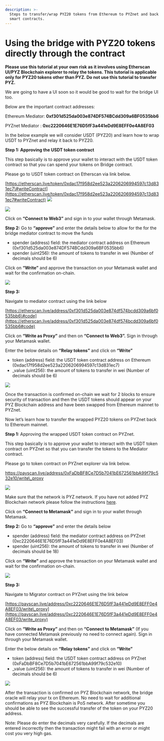 ```yaml
---
description: >-
  Steps to transfer/wrap PYZ20 tokens from Ethereum to PYZnet and back using
  smart contracts.
---
```


# Using the bridge with PYZ20 tokens directly through the contract

**Please use this tutorial at your own risk as it involves using Etherscan UI/PYZ Blockchain explorer to relay the tokens. This tutorial is applicable only for PYZ20 tokens other than PYZ. Do not use this tutorial to transfer PYZ.** 

We are going to have a UI soon so it would be good to wait for the bridge UI too.

Below are the important contract addresses: 

Ethereum Mediator: **0xf301d525da003e874DF574BCdd309a6BF0535bb6**

PYZnet Mediator : **0xc2220646E1E76D5fF3a441eDd9E8EFF0e4A8EF03**

In the below example we will consider USDT \(PYZ20\) and learn how to wrap USDT to PYZnet and relay it back to PYZ20.

**Step 1:** **Approving the USDT token contract**

This step basically is to approve your wallet to interact with the USDT token contract so that you can spend your tokens on Bridge contract.

Please go to USDT token contract on Etherscan via link below.

[https://etherscan.live/token/0xdac17f958d2ee523a2206206994597c13d831ec7\#writeContract](https://etherscan.live/token/0xdac17f958d2ee523a2206206994597c13d831ec7#writeContract) ![](../../.gitbook/assets/0%20%283%29.png)

![](../../.gitbook/assets/1%20%286%29.png)

Click on **“Connect to Web3”** and sign in to your wallet through Metamask.

**Step 2:** Go to **“approve”** and enter the details below to allow for the for the bridge mediator contract to move the funds

* spender \(address\) field: the mediator contract address on Ethereum \(0xf301d525da003e874DF574BCdd309a6BF0535bb6\)
* spender \(uint256\): the amount of tokens to transfer in wei \(Number of decimals should be 6\)

Click on **“Write”** and approve the transaction on your Metamask wallet and wait for the confirmation on-chain.

![](../../.gitbook/assets/2%20%286%29.png)

**Step 3:**

Navigate to mediator contract using the link below

[https://etherscan.live/address/0xf301d525da003e874df574bcdd309a6bf0535bb6\#code](https://etherscan.live/address/0xf301d525da003e874df574bcdd309a6bf0535bb6#code)

Click on **“Write as Proxy”** and then on **“Connect to Web3”.** Sign in through your Metamask wallet.

Enter the below details on **“Relay tokens”** and click on **“Write”**

* token \(address\) field: the USDT token contract address on Ethereum \(0xdac17f958d2ee523a2206206994597c13d831ec7\)
* \_value \(uint256\): the amount of tokens to transfer in wei \(Number of decimals should be 6\)

![](../../.gitbook/assets/3%20%285%29.png)

Once the transaction is confirmed on-chain we wait for 2 blocks to ensure security of transaction and then the USDT tokens should appear on your PYZ Blockchain address and have been swapped from Ethereum mainnet to PYZnet.

Now let’s learn how to transfer the wrapped PYZ20 tokens on PYZnet back to Ethereum mainnet.

**Step 1:** Approving the wrapped USDT token contract on PYZnet. 

This step basically is to approve your wallet to interact with the USDT token contract on PYZnet so that you can transfer the tokens to the Mediator contract.

Please go to token contract on PYZnet explorer via link below.

https://payscan.live/address/0xFaDbBF8Ce7D5b7041bE672561bbA99f79c532e10/write\_proxy

![](../../.gitbook/assets/4%20%286%29.png)

Make sure that the network is PYZ network. If you have not added PYZ Blockchain network please follow the instructions [here](https://doc.payscan.live/the-PYZ-studio/getting-started/how-to-add-PYZ-to-your-metamask).

Click on **“Connect to Metamask”** and sign in to your wallet through Metamask.

 **Step 2:** Go to **“approve”** and enter the details below

* spender \(address\) field: the mediator contract address on PYZnet \(0xc2220646E1E76D5fF3a441eDd9E8EFF0e4A8EF03\)
* spender \(uint256\): the amount of tokens to transfer in wei \(Number of decimals should be 18\)

Click on **“Write”** and approve the transaction on your Metamask wallet and wait for the confirmation on-chain.

![](../../.gitbook/assets/5%20%284%29.png)

**Step 3:**

Navigate to Migrator contract on PYZnet using the link below

[https://payscan.live/address/0xc2220646E1E76D5fF3a441eDd9E8EFF0e4A8EF03/write\_proxy](https://payscan.live/address/0xc2220646E1E76D5fF3a441eDd9E8EFF0e4A8EF03/write_proxy)

Click on **“Write as Proxy”** and then on **“Connect to Metamask”** \(If you have connected Metamask previously no need to connect again\). Sign in through your Metamask wallet.

Enter the below details on **“Relay tokens”** and click on **“Write”**

* token \(address\) field: the USDT token contract address on PYZnet \(0xFaDbBF8Ce7D5b7041bE672561bbA99f79c532e10\)
* \_value \(uint256\): the amount of tokens to transfer in wei \(Number of decimals should be 6\)

![](../../.gitbook/assets/6%20%285%29.png)

After the transaction is confirmed on PYZ Blockchain network, the bridge oracle will relay your tx on Ethereum. No need to wait for additional confirmations as PYZ Blockchain is PoS network. After sometime you should be able to see the successful transfer of the token on your PYZ20 address.

Note: Please do enter the decimals very carefully. If the decimals are entered incorrectly then the transaction might fail with an error or might cost you very high gas.

